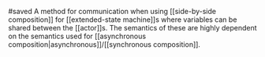 #saved
A method for communication when using [[side-by-side composition]] for [[extended-state machine]]s where variables can be shared between the [[actor]]s. The semantics of these are highly dependent on the semantics used for [[asynchronous composition|asynchronous]]/[[synchronous composition]].
